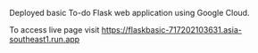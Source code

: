 Deployed basic To-do Flask web application using Google Cloud.


To access live page visit
https://flaskbasic-717202103631.asia-southeast1.run.app

